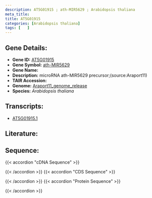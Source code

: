 ```yaml
---
description: AT5G01915 ; ath-MIR5629 ; Arabidopsis thaliana
meta_title:
title: AT5G01915
categories: [Arabidopsis thaliana]
tags: [   ]
---
```


## Gene Details:
- **Gene ID:** [AT5G01915](https://www.arabidopsis.org/locus?name=AT5G01915)
- **Gene Symbol:** <u>ath-MIR5629</u>
- **Gene Name:** 
- **Description:**   microRNA ath-MIR5629 precursor;(source:Araport11)
- **TAIR Accession:** 
- **Genome:** [Araport11_genome_release](https://www.arabidopsis.org/download/list?dir=Genes%2FAraport11_genome_release)
- **Species:** *Arabidopsis thaliana*

## Transcripts:
   -  [AT5G01915.1](https://www.arabidopsis.org/gene?name=AT5G01915.1)
## Literature:
## Sequence:
{{< accordion "cDNA Sequence" >}}

{{< /accordion >}}
{{< accordion "CDS Sequence" >}}

{{< /accordion >}}
{{< accordion "Protein Sequence" >}}

{{< /accordion >}}
